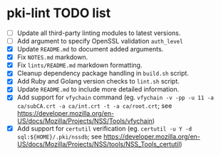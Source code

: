 # pki-lint TODO list

- [ ] Update all third-party linting modules to latest versions.
- [ ] Add argument to specify OpenSSL validation ```auth_level```
- [x] Update ```README.md``` to document added arguments.
- [x] Fix ```NOTES.md``` markdown.
- [x] Fix ```lints/README.md``` markdown formatting.
- [x] Cleanup dependency package handling in ```build.sh``` script.
- [x] Add Ruby and Golang version checks to ```lint.sh``` script.
- [x] Update ```README.md``` to include more detailed information.
- [x] Add support for ```vfychain``` command (eg. ```vfychain -v -pp -u 11 -a ca/subCA.crt -a ca/int.crt -t -a ca/root.crt```; see https://developer.mozilla.org/en-US/docs/Mozilla/Projects/NSS/Tools/vfychain)
- [x] Add support for ```certutil``` verification (eg. ```certutil -u Y -d sql:${HOME}/.pki/nssdb```; see https://developer.mozilla.org/en-US/docs/Mozilla/Projects/NSS/tools/NSS_Tools_certutil)
